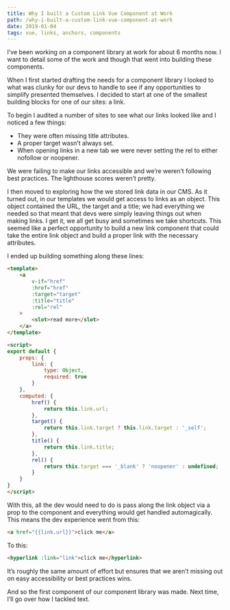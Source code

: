 ```yaml
---
title: Why I built a Custom Link Vue Component at Work
path: /why-i-built-a-custom-link-vue-component-at-work
date: 2019-01-04
tags: vue, links, anchors, components
---
```


I’ve been working on a component library at work for about 6 months now. I want to detail some of the work and though that went into building these components.

When I first started drafting the needs for a component library I looked to what was clunky for our devs to handle to see if any opportunities to simplify presented themselves. I decided to start at one of the smallest building blocks for one of our sites: a link.

To begin I audited a number of sites to see what our links looked like and I noticed a few things:

* They were often missing title attributes.
* A proper target wasn’t always set.
* When opening links in a new tab we were never setting the rel to either nofollow or noopener.

We were failing to make our links accessible and we’re weren’t following best practices. The lighthouse scores weren’t pretty.

I then moved to exploring how the we stored link data in our CMS. As it turned out, in our templates we would get access to links as an object. This object contained the URL, the target and a title; we had everything we needed so that meant that devs were simply leaving things out when making links. I get it, we all get busy and sometimes we take shortcuts. This seemed like a perfect opportunity to build a new link component that could take the entire link object and build a proper link with the necessary attributes.

I ended up building something along these lines:

```html
<template>
    <a
        v-if="href"
        :href="href"
        :target="target"
        :title="title"
        :rel="rel"
    >
        <slot>read more</slot>
    </a>
</template>

<script>
export default {
    props: {
        link: {
            type: Object,
            required: true
        }
    },
    computed: {
        href() {
            return this.link.url;
        },
        target() {
            return this.link.target ? this.link.target : '_self';
        },
        title() {
            return this.link.title;
        },
        rel() {
            return this.target === '_blank' ? 'noopener' : undefined;
        }
    }
}
</script>
```

With this, all the dev would need to do is pass along the link object via a prop to the component and everything would get handled automagically. This means the dev experience went from this:

```html
<a href="{{link.url}}">click me</a>
```

To this:

```html
<hyperlink :link="link">click me</hyperlink>
```

It’s roughly the same amount of effort but ensures that we aren’t missing out on easy accessibility or best practices wins.

And so the first component of our component library was made. Next time, I’ll go over how I tackled text.
